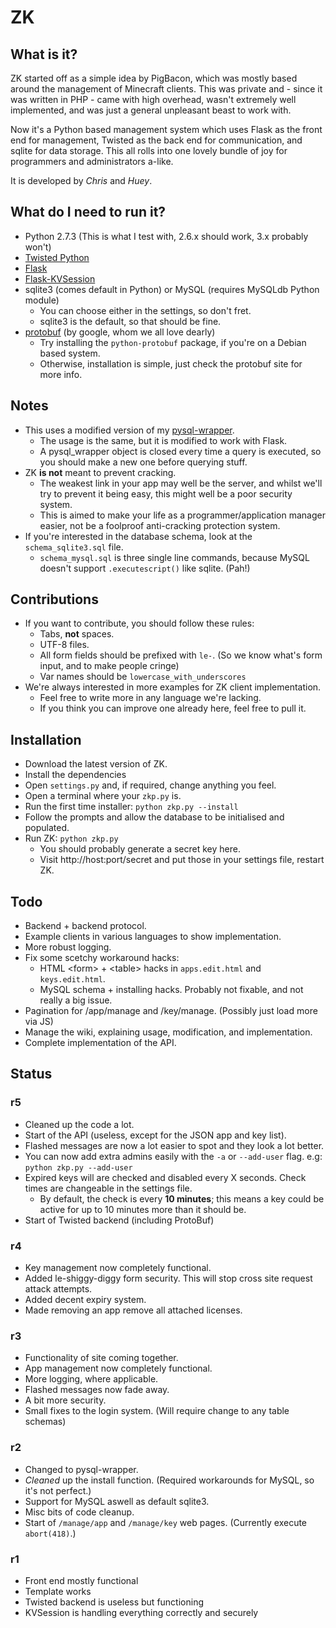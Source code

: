 ZK
===

What is it?
---
ZK started off as a simple idea by PigBacon, which was mostly based around the management of Minecraft clients. This was private and - since it was written in PHP - came with high overhead, wasn't extremely well implemented, and was just a general unpleasant beast to work with.

Now it's a Python based management system which uses Flask as the front end for management, Twisted as the back end for communication, and sqlite for data storage.
This all rolls into one lovely bundle of joy for programmers and administrators a-like.

It is developed by _Chris_ and _Huey_.

What do I need to run it?
---
+ Python 2.7.3 (This is what I test with, 2.6.x should work, 3.x probably won't)
+ [Twisted Python](http://twistedmatrix.com)
+ [Flask](http://flask.pocoo.org)
+ [Flask-KVSession](https://github.com/mbr/flask-kvsession)
+ sqlite3 (comes default in Python) or MySQL (requires MySQLdb Python module)
	+ You can choose either in the settings, so don't fret.
	+ sqlite3 is the default, so that should be fine.
+ [protobuf](http://code.google.com/p/protobuf/) (by google, whom we all love dearly)
	+ Try installing the `python-protobuf` package, if you're on a Debian based system.
	+ Otherwise, installation is simple, just check the protobuf site for more info.

Notes
---
+ This uses a modified version of my [pysql-wrapper](https://github.com/PigBacon/pysql-wrapper).
	+ The usage is the same, but it is modified to work with Flask.
	+ A pysql_wrapper object is closed every time a query is executed, so you should make a new one before querying stuff.
+ ZK __is not__ meant to prevent cracking.
	+ The weakest link in your app may well be the server, and whilst we'll try to prevent it being easy, this might well be a poor security system.
	+ This is aimed to make your life as a programmer/application manager easier, not be a foolproof anti-cracking protection system.
+ If you're interested in the database schema, look at the `schema_sqlite3.sql` file.
	+ `schema_mysql.sql` is three single line commands, because MySQL doesn't support `.executescript()` like sqlite. (Pah!)

Contributions
---
+ If you want to contribute, you should follow these rules:
	+ Tabs, __not__ spaces.
	+ UTF-8 files.
	+ All form fields should be prefixed with `le-`. (So we know what's form input, and to make people cringe)
	+ Var names should be `lowercase_with_underscores`
+ We're always interested in more examples for ZK client implementation.
	+ Feel free to write more in any language we're lacking.
	+ If you think you can improve one already here, feel free to pull it.

Installation
---
+ Download the latest version of ZK.
+ Install the dependencies
+ Open `settings.py` and, if required, change anything you feel.
+ Open a terminal where your `zkp.py` is.
+ Run the first time installer: `python zkp.py --install`
+ Follow the prompts and allow the database to be initialised and populated.
+ Run ZK: `python zkp.py`
	+ You should probably generate a secret key here.
	+ Visit http://host:port/secret and put those in your settings file, restart ZK.

Todo
---
+ Backend + backend protocol.
+ Example clients in various languages to show implementation.
+ More robust logging.
+ Fix some scetchy workaround hacks:
	+ HTML \<form\> + \<table\> hacks in `apps.edit.html` and `keys.edit.html`.
	+ MySQL schema + installing hacks. Probably not fixable, and not really a big issue.
+ Pagination for /app/manage and /key/manage. (Possibly just load more via JS)
+ Manage the wiki, explaining usage, modification, and implementation.
+ Complete implementation of the API.

Status
---
### r5
+ Cleaned up the code a lot.
+ Start of the API (useless, except for the JSON app and key list).
+ Flashed messages are now a lot easier to spot and they look a lot better.
+ You can now add extra admins easily with the `-a` or `--add-user` flag. e.g: `python zkp.py --add-user`
+ Expired keys will are checked and disabled every X seconds. Check times are changeable in the settings file.
	+ By default, the check is every __10 minutes__; this means a key could be active for up to 10 minutes more than it should be.
+ Start of Twisted backend (including ProtoBuf)

### r4
+ Key management now completely functional.
+ Added le-shiggy-diggy form security. This will stop cross site request attack attempts.
+ Added decent expiry system.
+ Made removing an app remove all attached licenses.

### r3
+ Functionality of site coming together.
+ App management now completely functional.
+ More logging, where applicable.
+ Flashed messages now fade away.
+ A bit more security.
+ Small fixes to the login system. (Will require change to any table schemas)

### r2
+ Changed to pysql-wrapper.
+ _Cleaned_ up the install function. (Required workarounds for MySQL, so it's not perfect.)
+ Support for MySQL aswell as default sqlite3.
+ Misc bits of code cleanup.
+ Start of `/manage/app` and `/manage/key` web pages. (Currently execute `abort(418)`.)

### r1
+ Front end mostly functional
+ Template works
+ Twisted backend is useless but functioning
+ KVSession is handling everything correctly and securely
